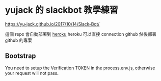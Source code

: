 # yujack 的 slackbot 教學練習

https://yu-jack.github.io/2017/10/14/Slack-Bot/

這個 repo 會自動部署到 [heroku](https://www.heroku.com/)
heroku 可以直接 connection github
然後部署 github 的專案

## Bootstrap

You need to setup the Verification TOKEN in the process.env.js,
otherwise your request will not pass.

